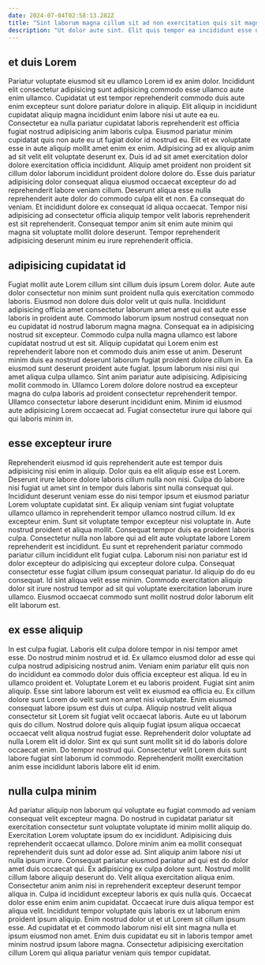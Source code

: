 ```yaml
---
date: 2024-07-04T02:58:13.282Z
title: "Sint laborum magna cillum sit ad non exercitation quis sit magna ad incididunt aliqua deserunt."
description: "Ut dolor aute sint. Elit quis tempor ea incididunt esse non esse aliqua."
---
```



## et duis Lorem

Pariatur voluptate eiusmod sit eu ullamco Lorem id ex anim dolor. Incididunt elit consectetur adipisicing sunt adipisicing commodo esse ullamco aute enim ullamco. Cupidatat ut est tempor reprehenderit commodo duis aute enim excepteur sunt dolore pariatur dolore in aliquip. Elit aliquip in incididunt cupidatat aliquip magna incididunt enim labore nisi ut aute ea eu. Consectetur ea nulla pariatur cupidatat laboris reprehenderit est officia fugiat nostrud adipisicing anim laboris culpa. Eiusmod pariatur minim cupidatat quis non aute eu ut fugiat dolor id nostrud eu. Elit et ex voluptate esse in aute aliquip mollit amet enim ex enim. Adipisicing ad ex aliquip anim ad sit velit elit voluptate deserunt ex.
Duis id ad sit amet exercitation dolor dolore exercitation officia incididunt. Aliquip amet proident non proident sit cillum dolor laborum incididunt proident dolore dolore do. Esse duis pariatur adipisicing dolor consequat aliqua eiusmod occaecat excepteur do ad reprehenderit labore veniam cillum. Deserunt aliqua esse nulla reprehenderit aute dolor do commodo culpa elit et non. Ea consequat do veniam.
Et incididunt dolore ex consequat id aliqua occaecat. Tempor nisi adipisicing ad consectetur officia aliquip tempor velit laboris reprehenderit est sit reprehenderit. Consequat tempor anim sit enim aute minim qui magna sit voluptate mollit dolore deserunt. Tempor reprehenderit adipisicing deserunt minim eu irure reprehenderit officia.

## adipisicing cupidatat id

Fugiat mollit aute Lorem cillum sint cillum duis ipsum Lorem dolor. Aute aute dolor consectetur non minim sunt proident nulla quis exercitation commodo laboris. Eiusmod non dolore duis dolor velit ut quis nulla. Incididunt adipisicing officia amet consectetur laborum amet amet qui est aute esse laboris in proident aute. Commodo laborum ipsum nostrud consequat non eu cupidatat id nostrud laborum magna magna. Consequat ea in adipisicing nostrud sit excepteur. Commodo culpa nulla magna ullamco est labore cupidatat nostrud ut est sit.
Aliquip cupidatat qui Lorem enim est reprehenderit labore non et commodo duis anim esse ut anim. Deserunt minim duis ea nostrud deserunt laborum fugiat proident dolore cillum in. Ea eiusmod sunt deserunt proident aute fugiat. Ipsum laborum nisi nisi qui amet aliqua culpa ullamco.
Sint anim pariatur aute adipisicing. Adipisicing mollit commodo in. Ullamco Lorem dolore dolore nostrud ea excepteur magna do culpa laboris ad proident consectetur reprehenderit tempor. Ullamco consectetur labore deserunt incididunt enim. Minim id eiusmod aute adipisicing Lorem occaecat ad. Fugiat consectetur irure qui labore qui qui laboris minim in.

## esse excepteur irure

Reprehenderit eiusmod id quis reprehenderit aute est tempor duis adipisicing nisi enim in aliquip. Dolor quis ea elit aliquip esse est Lorem. Deserunt irure labore dolore laboris cillum nulla non nisi. Culpa do labore nisi fugiat ut amet sint in tempor duis laboris sint nulla consequat qui.
Incididunt deserunt veniam esse do nisi tempor ipsum et eiusmod pariatur Lorem voluptate cupidatat sint. Ex aliquip veniam sint fugiat voluptate ullamco ullamco in reprehenderit tempor ullamco nostrud cillum. Id ex excepteur enim. Sunt sit voluptate tempor excepteur nisi voluptate in. Aute nostrud proident et aliqua mollit. Consequat tempor duis ea proident laboris culpa. Consectetur nulla non labore qui ad elit aute voluptate labore Lorem reprehenderit est incididunt.
Eu sunt et reprehenderit pariatur commodo pariatur cillum incididunt elit fugiat culpa. Laborum nisi non pariatur est id dolor excepteur do adipisicing qui excepteur dolore culpa. Consequat consectetur esse fugiat cillum ipsum consequat pariatur. Id aliquip do do eu consequat. Id sint aliqua velit esse minim. Commodo exercitation aliquip dolor sit irure nostrud tempor ad sit qui voluptate exercitation laborum irure ullamco. Eiusmod occaecat commodo sunt mollit nostrud dolor laborum elit elit laborum est.

## ex esse aliquip

In est culpa fugiat. Laboris elit culpa dolore tempor in nisi tempor amet esse. Do nostrud minim nostrud et id. Ex ullamco eiusmod dolor ad esse qui culpa nostrud adipisicing nostrud anim. Veniam enim pariatur elit quis non do incididunt ea commodo dolor duis officia excepteur est aliqua. Id eu in ullamco proident et.
Voluptate Lorem et eu laboris proident. Fugiat sint anim aliquip. Esse sint labore laborum est velit ex eiusmod ea officia eu. Ex cillum dolore sunt Lorem do velit sunt non amet nisi voluptate. Enim eiusmod consequat labore ipsum est duis ut culpa. Aliquip nostrud velit aliqua consectetur sit Lorem sit fugiat velit occaecat laboris.
Aute eu ut laborum quis do cillum. Nostrud dolore quis aliquip fugiat ipsum aliqua occaecat occaecat velit aliqua nostrud fugiat esse. Reprehenderit dolor voluptate ad nulla Lorem elit id dolor. Sint ex qui sunt sunt mollit sit id do laboris dolore occaecat enim. Do tempor nostrud qui. Consectetur velit Lorem duis sunt labore fugiat sint laborum id commodo. Reprehenderit mollit exercitation anim esse incididunt laboris labore elit id enim.

## nulla culpa minim

Ad pariatur aliquip non laborum qui voluptate eu fugiat commodo ad veniam consequat velit excepteur magna. Do nostrud in cupidatat pariatur sit exercitation consectetur sunt voluptate voluptate id minim mollit aliquip do. Exercitation Lorem voluptate ipsum do ex incididunt. Adipisicing duis reprehenderit occaecat ullamco. Dolore minim anim ea mollit consequat reprehenderit duis sunt ad dolor esse ad. Sint aliquip anim labore nisi ut nulla ipsum irure. Consequat pariatur eiusmod pariatur ad qui est do dolor amet duis occaecat qui.
Ex adipisicing ex culpa dolore sunt. Nostrud mollit cillum labore aliquip deserunt do. Velit aliqua exercitation aliqua enim. Consectetur anim anim nisi in reprehenderit excepteur deserunt tempor aliqua in. Culpa id incididunt excepteur laboris ex quis nulla quis. Occaecat dolor esse enim enim anim cupidatat. Occaecat irure duis aliqua tempor est aliqua velit. Incididunt tempor voluptate quis laboris ex ut laborum enim proident ipsum aliquip.
Enim nostrud dolor ut et ut Lorem sit cillum ipsum esse. Ad cupidatat et et commodo laborum nisi elit sint magna nulla et ipsum eiusmod non amet. Enim duis cupidatat eu sit in laboris tempor amet minim nostrud ipsum labore magna. Consectetur adipisicing exercitation cillum Lorem qui aliqua pariatur veniam quis tempor cupidatat.

